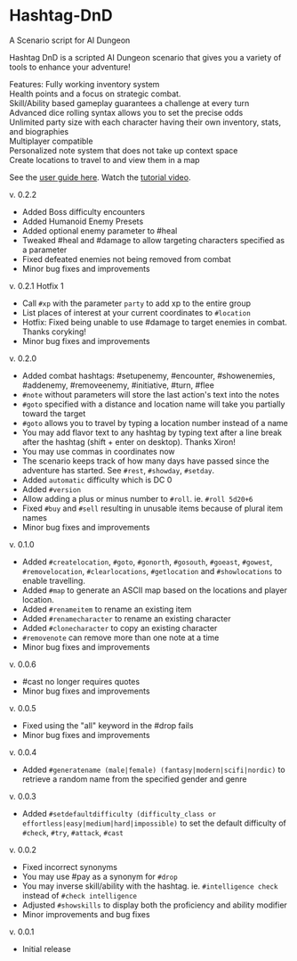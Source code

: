 # Hashtag-DnD
A Scenario script for AI Dungeon

Hashtag DnD is a scripted AI Dungeon scenario that gives you a variety of tools to enhance your adventure!

Features:
Fully working inventory system<br>
Health points and a focus on strategic combat.<br>
Skill/Ability based gameplay guarantees a challenge at every turn<br>
Advanced dice rolling syntax allows you to set the precise odds<br>
Unlimited party size with each character having their own inventory, stats, and biographies<br>
Multiplayer compatible<br>
Personalized note system that does not take up context space<br>
Create locations to travel to and view them in a map

See the [user guide here](https://github.com/raeleus/Hashtag-DnD/wiki).
Watch the [tutorial video](https://youtu.be/E5TYU7rDaBQ).

v. 0.2.2
* Added Boss difficulty encounters
* Added Humanoid Enemy Presets
* Added optional enemy parameter to #heal
* Tweaked #heal and #damage to allow targeting characters specified as a parameter
* Fixed defeated enemies not being removed from combat
* Minor bug fixes and improvements

v. 0.2.1 Hotfix 1
* Call `#xp` with the parameter `party` to add xp to the entire group
* List places of interest at your current coordinates to `#location`
* Hotfix: Fixed being unable to use #damage to target enemies in combat. Thanks coryking!
* Minor bug fixes and improvements

v. 0.2.0
* Added combat hashtags: #setupenemy, #encounter, #showenemies, #addenemy, #removeenemy, #initiative, #turn, #flee
* `#note` without parameters will store the last action's text into the notes
* `#goto` specified with a distance and location name will take you partially toward the target
* `#goto` allows you to travel by typing a location number instead of a name
* You may add flavor text to any hashtag by typing text after a line break after the hashtag (shift + enter on desktop). Thanks Xiron!
* You may use commas in coordinates now
* The scenario keeps track of how many days have passed since the adventure has started. See `#rest`, `#showday`, `#setday`.
* Added `automatic` difficulty which is DC 0
* Added `#version`
* Allow adding a plus or minus number to `#roll`. ie. `#roll 5d20+6`
* Fixed `#buy` and `#sell` resulting in unusable items because of plural item names
* Minor bug fixes and improvements

v. 0.1.0
* Added `#createlocation`, `#goto`, `#gonorth`, `#gosouth`, `#goeast`, `#gowest`, `#removelocation`, `#clearlocations`, `#getlocation` and `#showlocations` to enable travelling.
* Added `#map` to generate an ASCII map based on the locations and player location.
* Added `#renameitem` to rename an existing item
* Added `#renamecharacter` to rename an existing character
* Added `#clonecharacter` to copy an existing character
* `#removenote` can remove more than one note at a time
* Minor bug fixes and improvements

v. 0.0.6
* #cast no longer requires quotes
* Minor bug fixes and improvements

v. 0.0.5
* Fixed using the "all" keyword in the #drop fails
* Minor bug fixes and improvements

v. 0.0.4
* Added `#generatename (male|female) (fantasy|modern|scifi|nordic)` to retrieve a random name from the specified gender and genre

v. 0.0.3
* Added `#setdefaultdifficulty (difficulty_class or effortless|easy|medium|hard|impossible)` to set the default difficulty of `#check`, `#try`, `#attack`, `#cast`

v. 0.0.2
* Fixed incorrect synonyms
* You may use #pay as a synonym for `#drop`
* You may inverse skill/ability with the hashtag. ie. `#intelligence check` instead of `#check intelligence`
* Adjusted `#showskills` to display both the proficiency and ability modifier
* Minor improvements and bug fixes

v. 0.0.1
* Initial release
